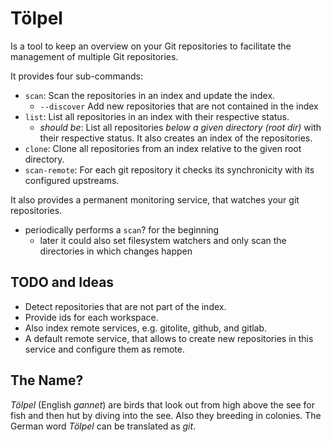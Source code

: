 # Tölpel

Is a tool to keep an overview on your Git repositories to facilitate the management of multiple Git repositories.

It provides four sub-commands:
- `scan`: Scan the repositories in an index and update the index.
  - `--discover` Add new repositories that are not contained in the index
- `list`: List all repositories in an index with their respective status.
  - *should be*: List all repositories *below a given directory (root dir)* with their respective status. It also creates an index of the repositories.
- `clone`: Clone all repositories from an index relative to the given root directory.
- `scan-remote`: For each git repository it checks its synchronicity with its configured upstreams.

It also provides a permanent monitoring service, that watches your git repositories.

- periodically performs a `scan`? for the beginning
  - later it could also set filesystem watchers and only scan the directories in which changes happen

## TODO and Ideas

- Detect repositories that are not part of the index.
- Provide ids for each workspace.
- Also index remote services, e.g. gitolite, github, and gitlab.
- A default remote service, that allows to create new repositories in this service and configure them as remote.

## The Name?

*Tölpel* (English *gannet*) are birds that look out from high above the see for fish and then hut by diving into the see. Also they breeding in colonies. The German word *Tölpel* can be translated as *git*.
